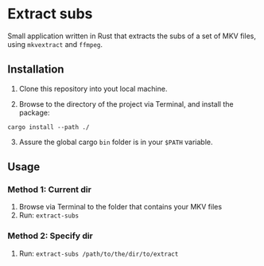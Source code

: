 # Extract subs

Small application written in Rust that extracts the subs of a set of MKV files, using `mkvextract` and `ffmpeg`.

## Installation

1. Clone this repository into yout local machine.

2. Browse to the directory of the project via Terminal, and install the package:

```
cargo install --path ./
```

3. Assure the global cargo `bin` folder is in your `$PATH` variable.

## Usage

### Method 1: Current dir
1. Browse via Terminal to the folder that contains your MKV files
2. Run: `extract-subs`

### Method 2: Specify dir
1. Run: `extract-subs /path/to/the/dir/to/extract`
